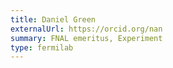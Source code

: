```yaml
---
title: Daniel Green
externalUrl: https://orcid.org/nan
summary: FNAL emeritus, Experiment
type: fermilab
---
```

